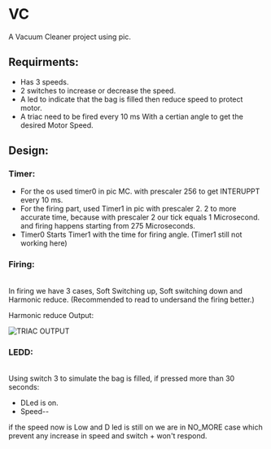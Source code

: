 # VC

A Vacuum Cleaner project using pic.

## Requirments:

* Has 3 speeds.
* 2 switches to increase or decrease the speed.
* A led to indicate that the bag is filled then reduce speed to protect motor.
* A triac need to be fired every 10 ms With a certian angle to get the desired Motor Speed.


## Design:

### Timer:
- For the os used timer0 in pic MC. with prescaler 256 to get INTERUPPT every 10 ms.
- For the firing part, used Timer1 in pic with prescaler 2.
2 to more accurate time, because with prescaler 2 our tick equals 1 Microsecond. and firing happens starting from 275 Microseconds.
- Timer0 Starts Timer1 with the time for firing angle. (Timer1 still not working here)

### Firing:

<br>In firing we have 3 cases, Soft Switching up, Soft switching down and Harmonic reduce.
(Recommended to read     to undersand the firing better.)

Harmonic reduce Output:

![TRIAC OUTPUT](https://drive.google.com/file/d/1UXj-5GuXd0rehH1beHdQ25US4NIyCQrA/view?usp=sharing)
<br />

### LEDD:
<br>Using switch 3 to simulate the bag is filled, if pressed more than 30 seconds:
- DLed is on.
- Speed--

if the speed now is Low and D led is still on we are in NO_MORE case which prevent any increase in speed and switch + won't respond.

<br />
